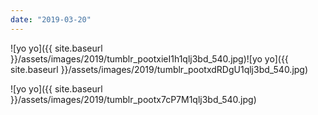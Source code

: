 ```yaml
---
date: "2019-03-20"
---
```


![yo yo]({{ site.baseurl }}/assets/images/2019/tumblr_pootxieI1h1qlj3bd_540.jpg)![yo yo]({{ site.baseurl }}/assets/images/2019/tumblr_pootxdRDgU1qlj3bd_540.jpg)

![yo yo]({{ site.baseurl }}/assets/images/2019/tumblr_pootx7cP7M1qlj3bd_540.jpg)
